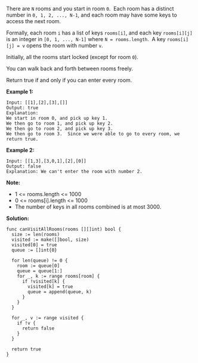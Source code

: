 There are `N` rooms and you start in room `0`.  Each room has a distinct number in `0, 1, 2, ..., N-1`, and each room may have some keys to access the next room. 

Formally, each room `i` has a list of keys `rooms[i]`, and each key `rooms[i][j]` is an integer in `[0, 1, ..., N-1]` where `N = rooms.length`.  A key `rooms[i][j] = v` opens the room with number `v`.

Initially, all the rooms start locked (except for room `0`). 

You can walk back and forth between rooms freely.

Return true if and only if you can enter every room.

**Example 1:**

```
Input: [[1],[2],[3],[]]
Output: true
Explanation:  
We start in room 0, and pick up key 1.
We then go to room 1, and pick up key 2.
We then go to room 2, and pick up key 3.
We then go to room 3.  Since we were able to go to every room, we return true.
```

**Example 2:**

```
Input: [[1,3],[3,0,1],[2],[0]]
Output: false
Explanation: We can't enter the room with number 2.
```

**Note:**

- 1 <= rooms.length <= 1000
- 0 <= rooms[i].length <= 1000
- The number of keys in all rooms combined is at most 3000.

**Solution:**

```golang
func canVisitAllRooms(rooms [][]int) bool {
  size := len(rooms)
  visited := make([]bool, size)
  visited[0] = true
  queue := []int{0}
  
  for len(queue) != 0 {
    room := queue[0]
    queue = queue[1:]
    for _, k := range rooms[room] {
      if !visited[k] {
        visited[k] = true
        queue = append(queue, k)
      }
    }
  }

  for _, v := range visited {
    if !v {
      return false
    }
  }

  return true
}
```
